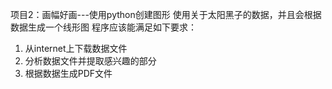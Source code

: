 项目2：画幅好画---使用python创建图形
使用关于太阳黑子的数据，并且会根据数据生成一个线形图
程序应该能满足如下要求：
1. 从internet上下载数据文件
2. 分析数据文件并提取感兴趣的部分
3. 根据数据生成PDF文件